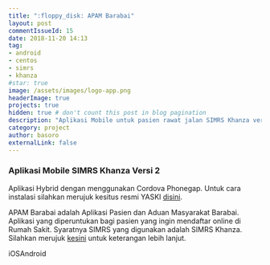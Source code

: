 ```yaml
---
title: ":floppy_disk: APAM Barabai"
layout: post
commentIssueId: 15 
date: 2018-11-20 14:13
tag:
- android
- centos
- simrs
- khanza
#star: true
image: /assets/images/logo-app.png
headerImage: true
projects: true
hidden: true # don't count this post in blog pagination
description: "Aplikasi Mobile untuk pasien rawat jalan SIMRS Khanza versi 2"
category: project
author: basoro
externalLink: false
---
```


### Aplikasi Mobile SIMRS Khanza Versi 2

Aplikasi Hybrid dengan menggunakan Cordova Phonegap. Untuk cara instalasi silahkan merujuk kesitus resmi YASKI <a href="https://yaski.or.id/detailpost/instalasi-apam-online-simrs-khanza" target="_blank">disini</a>.

APAM Barabai adalah Aplikasi Pasien dan Aduan Masyarakat Barabai. Aplikasi yang diperuntukan bagi pasien yang ingin mendaftar online di Rumah Sakit. Syaratnya SIMRS yang digunakan adalah SIMRS Khanza. Silahkan merujuk <a href="https://basoro.id/simrs-khanza/">kesini</a> untuk keterangan lebih lanjut. 

<div class="docs-demo-device docs-demo-device-ios">
<div class="docs-demo-device-buttons"><a class="active" data-theme="ios">iOS</a><a data-theme="md">Android</a></div>
<div class="docs-demo-device-iframe">
<iframe width="320" height="548" frameborder="0" scrolling="on"></iframe>
<div class="fade-overlay"></div>
</div>
<div class="docs-demo-device-android-buttons">
<div class="triangle"></div>
<div class="circle"></div>
<div class="square"></div>
</div>
</div>
<div class="docs-content">
<div class="with-device" style="height:100vh !important;">
<h2 data-device-preview="https://basoro.id/apam/index.html"></h2>
</div>
</div>

Silahkan download source code dibawah ini.

<h3>Last releases<span class="total-downloads"></span></h3>
<table class="table-downloads">
  <thead>
    <tr>
      <th>Release</th>
      <th>Size</th>
      <th class="none">Count</th>
      <th class="none">Date</th>
      <th class="none">Days</th>
    </tr>
  </thead>
  <tbody>
  </tbody>
</table>
<script src="https://ajax.googleapis.com/ajax/libs/jquery/3.1.1/jquery.min.js"></script>
<script src="https://cdnjs.cloudflare.com/ajax/libs/moment.js/2.22.2/moment.js"></script>
<script src="/assets/js/apam-barabai.js"></script>
<script src="/assets/js/apam-frame.js"></script>
